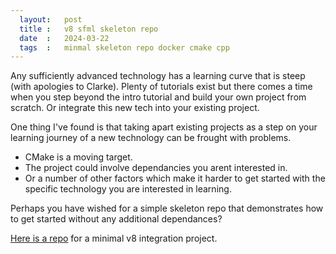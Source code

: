 ```yaml
---
  layout:   post
  title :   v8 sfml skeleton repo
  date  :   2024-03-22
  tags  :   minmal skeleton repo docker cmake cpp
---
```


Any sufficiently advanced technology has a learning curve that is steep (with apologies to Clarke). Plenty of tutorials exist but there comes a time when you step beyond the intro tutorial and build your own project from scratch. Or integrate this new tech into your existing project.

One thing I've found is that taking apart existing projects as a step on your learning journey of a new technology can be frought with problems. 

- CMake is a moving target. 
- The project could involve dependancies you arent interested in. 
- Or a number of other factors which make it harder to get started with the specific technology you are interested in learning.

Perhaps you have wished for a simple skeleton repo that demonstrates how to get started without any additional dependances?

[Here is a repo](https://github.com/seanbutler/sfmlv8) for a minimal v8 integration project.
